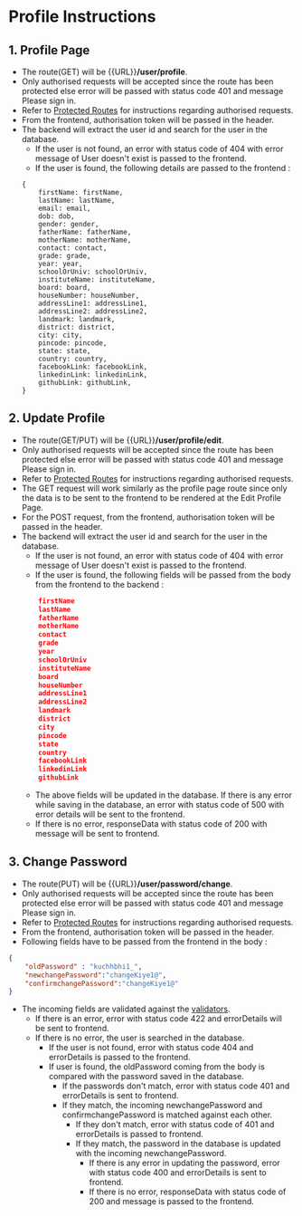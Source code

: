 # Profile Instructions

## 1. Profile Page

* The route(GET) will be {{URL}}**/user/profile**.
* Only authorised requests will be accepted since the route has been protected else error will be passed with status code 401 and message Please sign in.
* Refer to [Protected Routes](https://github.com/Navprayas-A-group-of-Innovative-thought/Navprayas-Backend/blob/master/authInstructions.md#6-protected-routes) for instructions regarding authorised requests.
* From the frontend, authorisation token will be passed in the header.
* The backend will extract the user id and search for the user in the database.
    * If the user is not found, an error with status code of 404 with error message of User doesn't exist is passed to the frontend.
    * If the user is found, the following details are passed to the frontend :
    ```
    {
        firstName: firstName,
        lastName: lastName,
        email: email,
        dob: dob,
        gender: gender,
        fatherName: fatherName,
        motherName: motherName,
        contact: contact,
        grade: grade,
        year: year,
        schoolOrUniv: schoolOrUniv,
        instituteName: instituteName,
        board: board,
        houseNumber: houseNumber,
        addressLine1: addressLine1,
        addressLine2: addressLine2,
        landmark: landmark,
        district: district,
        city: city,
        pincode: pincode,
        state: state,
        country: country,
        facebookLink: facebookLink,
        linkedinLink: linkedinLink,
        githubLink: githubLink,
    }
    ```

## 2. Update Profile

* The route(GET/PUT) will be {{URL}}**/user/profile/edit**.
* Only authorised requests will be accepted since the route has been protected else error will be passed with status code 401 and message Please sign in.
* Refer to [Protected Routes](https://github.com/Navprayas-A-group-of-Innovative-thought/Navprayas-Backend/blob/master/authInstructions.md#6-protected-routes) for instructions regarding authorised requests.
* The GET request will work similarly as the profile page route since only the data is to be sent to the frontend to be rendered at the Edit Profile Page.
* For the POST request, from the frontend, authorisation token will be passed in the header.
* The backend will extract the user id and search for the user in the database.
    * If the user is not found, an error with status code of 404 with error message of User doesn't exist is passed to the frontend.
    * If the user is found, the following fields will be passed from the body from the frontend to the backend :
    ```json
        firstName
        lastName
        fatherName
        motherName
        contact
        grade
        year
        schoolOrUniv
        instituteName
        board
        houseNumber
        addressLine1
        addressLine2
        landmark
        district
        city
        pincode
        state
        country
        facebookLink
        linkedinLink
        githubLink
    ```
    * The above fields will be updated in the database. If there is any error while saving in the database, an error with status code of 500 with error details will be sent to the frontend.
    * If there is no error, responseData with status code of 200 with message will be sent to frontend.


## 3. Change Password

* The route(PUT) will be {{URL}}**/user/password/change**.
* Only authorised requests will be accepted since the route has been protected else error will be passed with status code 401 and message Please sign in.
* Refer to [Protected Routes](https://github.com/Navprayas-A-group-of-Innovative-thought/Navprayas-Backend/blob/master/authInstructions.md#6-protected-routes) for instructions regarding authorised requests. 
* From the frontend, authorisation token will be passed in the header.
* Following fields have to be passed from the frontend in the body :
```json
{
    "oldPassword" : "kuchhbhi1_",
    "newchangePassword":"changeKiye1@",
    "confirmchangePassword":"changeKiye1@"
}
```
* The incoming fields are validated against the [validators](https://github.com/Navprayas-A-group-of-Innovative-thought/Navprayas-Backend/blob/master/authInstructions.md#validations).
    * If there is an error, error with status code 422 and errorDetails will be sent to frontend.
    * If there is no error, the user is searched in the database.
        * If the user is not found, error with status code 404 and errorDetails is passed to the frontend.
        * If user is found, the oldPassword coming from the body is compared with the password saved in the database.
            * If the passwords don't match, error with status code 401 and errorDetails is sent to frontend.
            * If they match, the incoming newchangePassword and confirmchangePassword is matched against each other.
                * If they don't match, error with status code of 401 and errorDetails is passed to frontend.
                * If they match, the password in the database is updated with the incoming newchangePassword.
                    * If there is any error in updating the password, error with status code 400 and errorDetails is sent to frontend.
                    * If there is no error, responseData with status code of 200 and message is passed to the frontend.
